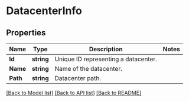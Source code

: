 # DatacenterInfo

## Properties

Name | Type | Description | Notes
------------ | ------------- | ------------- | -------------
**Id** | **string** | Unique ID representing a datacenter. | 
**Name** | **string** | Name of the datacenter. | 
**Path** | **string** | Datacenter path. | 

[[Back to Model list]](../README.md#documentation-for-models) [[Back to API list]](../README.md#documentation-for-api-endpoints) [[Back to README]](../README.md)



